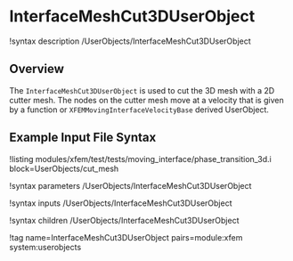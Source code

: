 # InterfaceMeshCut3DUserObject

!syntax description /UserObjects/InterfaceMeshCut3DUserObject

## Overview

The `InterfaceMeshCut3DUserObject` is used to cut the 3D mesh with a 2D cutter mesh. The nodes on the cutter mesh move at a velocity that is given by a function or `XFEMMovingInterfaceVelocityBase` derived UserObject.

## Example Input File Syntax

!listing modules/xfem/test/tests/moving_interface/phase_transition_3d.i block=UserObjects/cut_mesh

!syntax parameters /UserObjects/InterfaceMeshCut3DUserObject

!syntax inputs /UserObjects/InterfaceMeshCut3DUserObject

!syntax children /UserObjects/InterfaceMeshCut3DUserObject

!tag name=InterfaceMeshCut3DUserObject pairs=module:xfem system:userobjects
